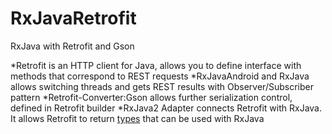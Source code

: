 # RxJavaRetrofit
RxJava with Retrofit and Gson

*Retrofit is an HTTP client for Java, allows you to define interface with methods that correspond to REST requests
*RxJavaAndroid and RxJava allows switching threads and gets REST results with Observer/Subscriber pattern
*Retrofit-Converter:Gson allows further serialization control, defined in Retrofit builder
*RxJava2 Adapter connects Retrofit with RxJava. It allows Retrofit to return [types](https://github.com/square/retrofit/tree/master/retrofit-adapters/rxjava2) that can be used with RxJava
